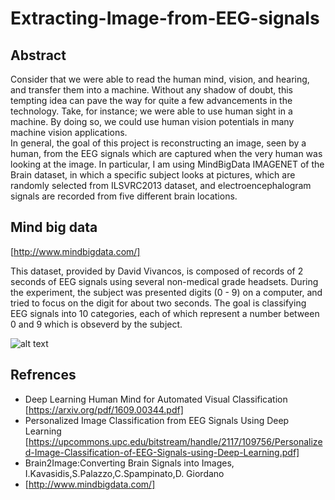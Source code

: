 # Extracting-Image-from-EEG-signals
## Abstract
Consider that we were able to read the human mind, vision, and hearing, and transfer them into a machine. Without any shadow of doubt, this tempting idea can pave the way for quite a few advancements in the technology. Take, for instance; we were able to use human sight in a machine. By doing so, we could use human vision potentials in many machine vision applications. <br />
In general, the goal of this project is reconstructing an image, seen by a human, from the EEG signals which are captured when the very human was looking at the image. In particular, I am using MindBigData IMAGENET of the Brain dataset, in which a specific subject looks at pictures, which are randomly selected from ILSVRC2013 dataset, and electroencephalogram signals are recorded from five different brain locations.
## Mind big data
[http://www.mindbigdata.com/] <br />

This dataset, provided by David Vivancos, is composed of records of 2 seconds of EEG signals using several non-medical grade headsets. During the experiment, the subject was presented digits (0 - 9) on a computer, and tried to focus on the digit for about two seconds. The goal is classifying EEG signals into 10 categories, each of which represent a number between 0 and 9 which is obseverd by the subject.


![alt text](RX.jpg)


## Refrences
- Deep Learning Human Mind for Automated Visual Classification [https://arxiv.org/pdf/1609.00344.pdf] <br />
- Personalized Image Classification from EEG Signals Using Deep Learning [https://upcommons.upc.edu/bitstream/handle/2117/109756/Personalized-Image-Classification-of-EEG-Signals-using-Deep-Learning.pdf]
- Brain2Image:Converting Brain Signals into Images,  I.Kavasidis,S.Palazzo,C.Spampinato,D. Giordano 
- [http://www.mindbigdata.com/] <br />


